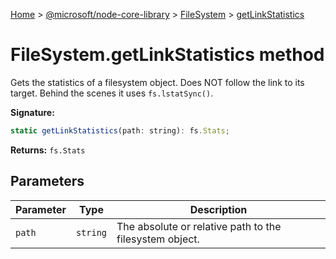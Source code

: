 [Home](./index) &gt; [@microsoft/node-core-library](./node-core-library.md) &gt; [FileSystem](./node-core-library.filesystem.md) &gt; [getLinkStatistics](./node-core-library.filesystem.getlinkstatistics.md)

# FileSystem.getLinkStatistics method

Gets the statistics of a filesystem object. Does NOT follow the link to its target. Behind the scenes it uses `fs.lstatSync()`<!-- -->.

**Signature:**
```javascript
static getLinkStatistics(path: string): fs.Stats;
```
**Returns:** `fs.Stats`

## Parameters

|  Parameter | Type | Description |
|  --- | --- | --- |
|  `path` | `string` | The absolute or relative path to the filesystem object. |

